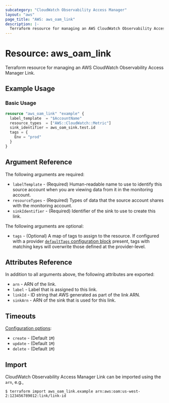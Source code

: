 ```yaml
---
subcategory: "CloudWatch Observability Access Manager"
layout: "aws"
page_title: "AWS: aws_oam_link"
description: |-
  Terraform resource for managing an AWS CloudWatch Observability Access Manager Link.
---
```


# Resource: aws_oam_link

Terraform resource for managing an AWS CloudWatch Observability Access Manager Link.

## Example Usage

### Basic Usage

```terraform
resource "aws_oam_link" "example" {
  label_template  = "$AccountName"
  resource_types  = ["AWS::CloudWatch::Metric"]
  sink_identifier = aws_oam_sink.test.id
  tags = {
    Env = "prod"
  }
}
```

## Argument Reference

The following arguments are required:

* `labelTemplate` - (Required) Human-readable name to use to identify this source account when you are viewing data from it in the monitoring account.
* `resourceTypes` - (Required) Types of data that the source account shares with the monitoring account.
* `sinkIdentifier` - (Required) Identifier of the sink to use to create this link.

The following arguments are optional:

* `tags` - (Optional) A map of tags to assign to the resource. If configured with a provider [`defaultTags` configuration block](https://registry.terraform.io/providers/hashicorp/aws/latest/docs#default_tags-configuration-block) present, tags with matching keys will overwrite those defined at the provider-level.

## Attributes Reference

In addition to all arguments above, the following attributes are exported:

* `arn` - ARN of the link.
* `label` - Label that is assigned to this link.
* `linkId` - ID string that AWS generated as part of the link ARN.
* `sinkArn` - ARN of the sink that is used for this link.

## Timeouts

[Configuration options](https://developer.hashicorp.com/terraform/language/resources/syntax#operation-timeouts):

* `create` - (Default `1M`)
* `update` - (Default `1M`)
* `delete` - (Default `1M`)

## Import

CloudWatch Observability Access Manager Link can be imported using the `arn`, e.g.,

```
$ terraform import aws_oam_link.example arn:aws:oam:us-west-2:123456789012:link/link-id
```

<!-- cache-key: cdktf-0.17.0-pre.15 input-fd0be61cce3fb1bea76a809bd5937c6759759fa3fc4f1cad4d081fa8a968807e -->